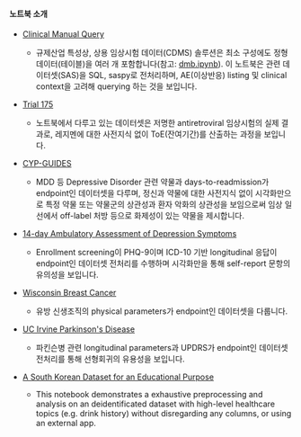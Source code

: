 #### 노트북 소개
* [Clinical Manual Query](https://github.com/beeseosil/pub/blob/main/ct/dmc.ipynb)
	* 규제산업 특성상, 상용 임상시험 데이터(CDMS) 솔루션은 최소 구성에도 정형 데이터(테이블)을 여러 개 포함합니다(참고: [dmb.ipynb](https://github.com/beeseosil/pub/blob/main/ct/dmb.ipynb)). 이 노트북은 관련 데이터셋(SAS)을 SQL, saspy로 전처리하며, AE(이상반응) listing 및 clinical context을 고려해 querying 하는 것을 보입니다.

* [Trial 175](https://github.com/beeseosil/pub/blob/main/notebook4407d644ef.ipynb)
	* 노트북에서 다루고 있는 데이터셋은 저명한 antiretroviral 임상시험의 실제 결과로, 레지멘에 대한 사전지식 없이 ToE(잔여기간)를 산출하는 과정을 보입니다.

* [CYP-GUIDES](https://github.com/beeseosil/pub/blob/main/notebook44f7ceb7b9.ipynb)
	* MDD 등 Depressive Disorder 관련 약물과 days-to-readmission가 endpoint인 데이터셋을 다루며, 정신과 약물에 대한 사전지식 없이 시각화만으로 특정 약물 또는 약물군의 상관성과 환자 악화의 상관성을 보임으로써 임상 일선에서 off-label 처방 등으로 화제성이 있는 약물을 제시합니다.

* [14-day Ambulatory Assessment of Depression Symptoms](https://github.com/beeseosil/pub/blob/main/notebookc2020bf0c0.ipynb)
	* Enrollment screening이 PHQ-9이며 ICD-10 기반 longitudinal 응답이 endpoint인 데이터셋 전처리를 수행하며 시각화만을 통해 self-report 문항의 유의성을 보입니다.

* [Wisconsin Breast Cancer](https://github.com/beeseosil/pub/blob/main/notebook82dfb5c7b4.ipynb)
	* 유방 신생조직의 physical parameters가 endpoint인 데이터셋을 다룹니다.

* [UC Irvine Parkinson's Disease](https://github.com/beeseosil/pub/blob/main/notebook9846d2c254.ipynb)
	* 파킨슨병 관련 longitudinal parameters과 UPDRS가 endpoint인 데이터셋 전처리를 통해 선형회귀의 유용성을 보입니다.

* [A South Korean Dataset for an Educational Purpose](https://github.com/beeseosil/nih.go.kr/koges/blob/main/qwer.ipynb)
	* This notebook demonstrates a exhaustive preprocessing and analysis on an deidentificated dataset with high-level healthcare topics (e.g. drink history) without disregarding any columns, or using an external app.
 
